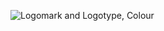 ![Logomark and Logotype, Colour](https://cdn.discordapp.com/attachments/1069345676355436575/1069345922225553430/Logomark_and_Logotype_Colour.png)
